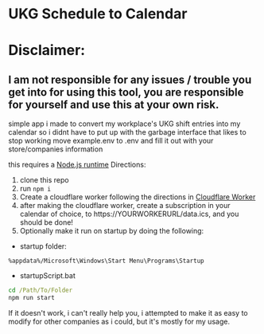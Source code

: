 # UKG Schedule to Calendar

# Disclaimer:
## I am not responsible for any issues / trouble you get into for using this tool, you are responsible for yourself and use this at your own risk.

simple app i made to convert my workplace's UKG shift entries into my calendar so i didnt have to put up with the garbage interface that likes to stop working
move example.env to .env and fill it out with your store/companies information

this requires a [Node.js runtime](https://nodejs.org)
Directions:
1. clone this repo
2. run `npm i`
3. Create a cloudflare worker following the directions in
[Cloudflare Worker](Cloudflare%20Worker)
4. after making the cloudflare worker, create a subscription in your calendar of choice, to https://YOURWORKERURL/data.ics,
and you should be done!
5. Optionally make it run on startup by doing the following:
- startup folder: 
```
%appdata%/Microsoft\Windows\Start Menu\Programs\Startup
```
- startupScript.bat
```bat
cd /Path/To/Folder
npm run start

```

If it doesn't work, i can't really help you, i attempted to make it as easy to modify for other companies as i could, but it's mostly for my usage.
